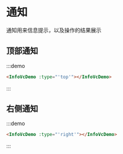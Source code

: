 # 通知

通知用来信息提示，以及操作的结果展示

## 顶部通知

:::demo
```html
<InfoVcDemo :type="'top'"></InfoVcDemo>
```
:::

## 右侧通知

:::demo
```html
<InfoVcDemo :type="'right'"></InfoVcDemo>
```
:::

